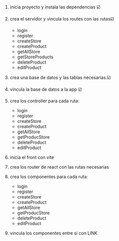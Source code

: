 1. inicia proyecto y instala las dependencias ☑️
2. crea el servidor y vincula los routes con las rutas☑️
    - login
    - register
    - createStore
    - createProduct
    - getAllStore
    - getStoreProducts
    - deleteProduct
    - editProduct

3. crea una base de datos y las tablas necesarias.☑️
4. vincula la base de datos a la app ☑️
5. crea los controller para cada ruta:
     - login
    - register
    - createStore
    - createProduct
    - getAllStore
    - getProducStore
    - deleteProduct
    - editProduct

6. inicia el front con vite
7. crea los router de react con las rutas necesarias
8. crea los componentes para cada ruta:
    - login
    - register
    - createStore
    - createProduct
    - getAllStore
    - getProducStore
    - deleteProduct
    - editProduct      
9. vincula los componentes entre si con LINK  